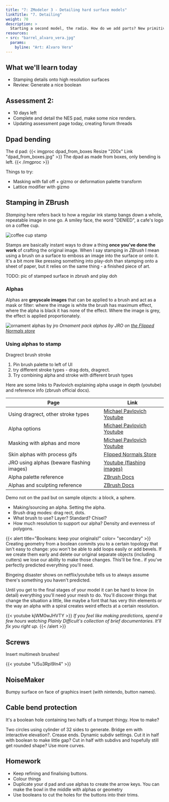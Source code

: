 ```yaml
---
title: "7: ZModeler 3 - Detailing hard surface models"
linkTitle: "7. Detailing"
weight: 70
description: >
  Starting a second model, the radio. How do we add parts? New primitives, import from Maya? 
resources:
- src: "barrel_alvaro_vera.jpg"
  params:
    byline: "Art: Alvaro Vera"
---
```


 ## What we'll learn today

* Stamping details onto high resolution surfaces
* Review: Generate a nice boolean

## Assessment 2:
* 10 days left
* Complete and detail the NES pad, make some nice renders.
* Updating assessment page today, creating forum threads

## Dpad bending
The d pad:
{{< imgproc dpad_from_boxes Resize "200x" Link "dpad_from_boxes.jpg" >}}
The dpad as made from boxes, only bending is left.
{{< /imgproc >}}

Things to try:
* Masking with fall off + gizmo or deformation palette transform
* Lattice modifier with gizmo

## Stamping in ZBrush

*Stamping* here refers back to how a regular ink stamp bangs down a whole, repeatable image in one go. A smiley face, the word "DENIED", a cafe's logo on a coffee cup.

![coffee cup stamp](stamp_coffee.jpg)

Stamps are basically instant ways to draw a thing **once you've done the work** of crafting the original image. When I say stamping in *ZBrush* I mean using a brush on a surface to emboss an image into the surface or onto it. It's a bit more like pressing something into play-doh than stamping onto a sheet of paper, but it relies on the same thing - a finished piece of art.

TODO: pic of stamped surface in zbrush and play doh

### Alphas

Alphas are **greyscale images** that can be applied to a brush and act as a mask or filter: where the image is white the brush has maximum effect, where the alpha is black it has none of the effect. Where the image is grey, the effect is applied proportionately.

![ornament alphas by jro](alphas_jro_ornament.jpg)
*Ornament pack alphas by JRO on [the Flipped Normals store](https://flippednormals.com/downloads/ornament-alphas-vol-1/)*
### Using alphas to stamp

Dragrect brush stroke

1. Pin brush palette to left of UI 
2. try different stroke types - drag dots, dragrect.
3. Try combining alpha and stroke with different brush types 
  
Here are some links to Pavlovich explaining alpha usage in depth (youtube) and reference info (zbrush official docs).

Page      |       Link
----      | -----
Using dragrect, other stroke types | [Michael Pavlovich Youtube](https://www.youtube.com/watch?v=AdkZe1yKFTU&list=PLkzopwqcFevYP1Nm3wIKsyH-jQTkk8AhS&index=16)
Alpha options | [Michael Pavlovich Youtube](https://www.youtube.com/watch?v=vjDZ3-fjwt8&list=PLkzopwqcFevYP1Nm3wIKsyH-jQTkk8AhS&index=17)
Masking with alphas and more | [Michael Pavlovich Youtube](https://www.youtube.com/watch?v=8kWFv1cZlCE&list=PLkzopwqcFevYP1Nm3wIKsyH-jQTkk8AhS&index=20)
Skin alphas with process gifs | [Flipped Normals Store](https://www.zbrushguides.com/zbrush-skin-brushes-pack/)
JRO using alphas (beware flashing images) | [Youtube (flashing images)](https://www.youtube.com/watch?v=dNUHjB4YK5c)
Alpha palette reference | [ZBrush Docs](http://docs.pixologic.com/reference-guide/alpha/)
Alphas and sculpting reference | [ZBrush Docs](http://docs.pixologic.com/user-guide/3d-modeling/sculpting/sculpting-brushes/alphas/)

Demo not on the pad but on sample objects: a block, a sphere.
* Making/sourcing an alpha. Setting the alpha.
* Brush drag modes: drag rect, dots.
* What brush to use? Layer? Standard? Chisel?
* How much resolution to support our alpha? Density and evenness of polygons.

{{< alert title="Booleans: keep your originals!" color= "secondary" >}}
Creating geometry from a boolean commits you to a certain topology that isn't easy to change: you won't be able to add loops easily or add bevels. If we create them early and delete our original separate objects (including cutters) we lose our ability to make those changes. This'll be fine.. if you've perfectly predicted everything you'll need.

Bingeing disaster shows on netflix/youtube tells us to always assume there's something you haven't predicted. 

Until you get to the final stages of your model it can be hard to know (in detail) everything you'll need your mesh to do. You'll discover things that change the situation a little, like maybe a font that has very thin elements or the way an alpha with a spiral creates weird effects at a certain resolution.

{{< youtube kjWM0wJHVTY >}}
*If you feel like making predictions, spend a few hours watching Plainly Difficult's collection of brief documentaries. It'll fix you right up.*
{{< /alert >}}

## Screws
Insert multimesh brushes!

{{< youtube "U5u3RpI9In4" >}}

## NoiseMaker

Bumpy surface on face of graphics insert (with nintendo, button names).

## Cable bend protection

It's a boolean hole containing two halfs of a trumpet thingy. How to make?

Two circles using cylinder of 32 sides to generate. Bridge em with interactive elevation?. Crease ends. Dynamic subdiv settings. Cut it in half with boolean to make little gap? Cut in half with subdivs and hopefully still get rounded shape? Use more curves.

## Homework

* Keep refining and finalising buttons.
* Colour things
* Duplicate your d pad and use alphas to create the arrow keys. You can make the bowl in the middle with alphas or geometry
* Use booleans to cut the holes for the buttons into their trims.
